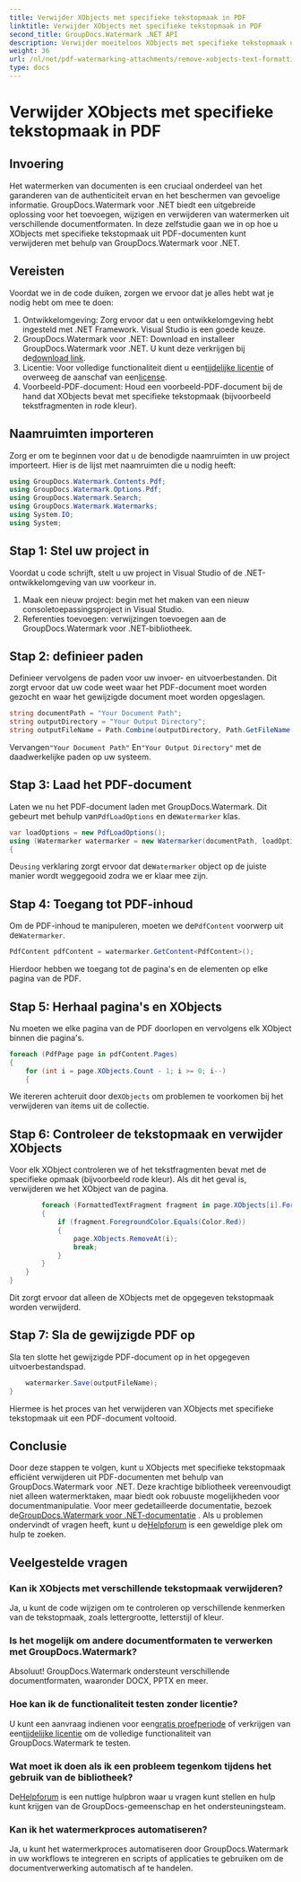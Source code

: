 ```yaml
---
title: Verwijder XObjects met specifieke tekstopmaak in PDF
linktitle: Verwijder XObjects met specifieke tekstopmaak in PDF
second_title: GroupDocs.Watermark .NET API
description: Verwijder moeiteloos XObjects met specifieke tekstopmaak uit PDF's met GroupDocs.Watermark voor .NET. Volg onze gids voor naadloze documentmanipulatie.
weight: 36
url: /nl/net/pdf-watermarking-attachments/remove-xobjects-text-formatting-pdf/
type: docs
---
```

# Verwijder XObjects met specifieke tekstopmaak in PDF

## Invoering
Het watermerken van documenten is een cruciaal onderdeel van het garanderen van de authenticiteit ervan en het beschermen van gevoelige informatie. GroupDocs.Watermark voor .NET biedt een uitgebreide oplossing voor het toevoegen, wijzigen en verwijderen van watermerken uit verschillende documentformaten. In deze zelfstudie gaan we in op hoe u XObjects met specifieke tekstopmaak uit PDF-documenten kunt verwijderen met behulp van GroupDocs.Watermark voor .NET.
## Vereisten
Voordat we in de code duiken, zorgen we ervoor dat je alles hebt wat je nodig hebt om mee te doen:
1. Ontwikkelomgeving: Zorg ervoor dat u een ontwikkelomgeving hebt ingesteld met .NET Framework. Visual Studio is een goede keuze.
2.  GroupDocs.Watermark voor .NET: Download en installeer GroupDocs.Watermark voor .NET. U kunt deze verkrijgen bij de[download link](https://releases.groupdocs.com/Watermark/net/).
3.  Licentie: Voor volledige functionaliteit dient u een[tijdelijke licentie](https://purchase.groupdocs.com/temporary-licentie/) of overweeg de aanschaf van een[license](https://purchase.groupdocs.com/buy).
4. Voorbeeld-PDF-document: Houd een voorbeeld-PDF-document bij de hand dat XObjects bevat met specifieke tekstopmaak (bijvoorbeeld tekstfragmenten in rode kleur).

## Naamruimten importeren
Zorg er om te beginnen voor dat u de benodigde naamruimten in uw project importeert. Hier is de lijst met naamruimten die u nodig heeft:
```csharp
using GroupDocs.Watermark.Contents.Pdf;
using GroupDocs.Watermark.Options.Pdf;
using GroupDocs.Watermark.Search;
using GroupDocs.Watermark.Watermarks;
using System.IO;
using System;
```
## Stap 1: Stel uw project in
Voordat u code schrijft, stelt u uw project in Visual Studio of de .NET-ontwikkelomgeving van uw voorkeur in.
1. Maak een nieuw project: begin met het maken van een nieuw consoletoepassingsproject in Visual Studio.
2. Referenties toevoegen: verwijzingen toevoegen aan de GroupDocs.Watermark voor .NET-bibliotheek.
## Stap 2: definieer paden
Definieer vervolgens de paden voor uw invoer- en uitvoerbestanden. Dit zorgt ervoor dat uw code weet waar het PDF-document moet worden gezocht en waar het gewijzigde document moet worden opgeslagen.
```csharp
string documentPath = "Your Document Path";
string outputDirectory = "Your Output Directory";
string outputFileName = Path.Combine(outputDirectory, Path.GetFileName(documentPath));
```
 Vervangen`"Your Document Path"` En`"Your Output Directory"` met de daadwerkelijke paden op uw systeem.
## Stap 3: Laad het PDF-document
 Laten we nu het PDF-document laden met GroupDocs.Watermark. Dit gebeurt met behulp van`PdfLoadOptions` en de`Watermarker` klas.
```csharp
var loadOptions = new PdfLoadOptions();
using (Watermarker watermarker = new Watermarker(documentPath, loadOptions))
{
```
 De`using` verklaring zorgt ervoor dat de`Watermarker` object op de juiste manier wordt weggegooid zodra we er klaar mee zijn.
## Stap 4: Toegang tot PDF-inhoud
 Om de PDF-inhoud te manipuleren, moeten we de`PdfContent` voorwerp uit de`Watermarker`.
```csharp
PdfContent pdfContent = watermarker.GetContent<PdfContent>();
```
Hierdoor hebben we toegang tot de pagina's en de elementen op elke pagina van de PDF.
## Stap 5: Herhaal pagina's en XObjects
Nu moeten we elke pagina van de PDF doorlopen en vervolgens elk XObject binnen die pagina's.
```csharp
foreach (PdfPage page in pdfContent.Pages)
{
    for (int i = page.XObjects.Count - 1; i >= 0; i--)
    {
```
 We itereren achteruit door de`XObjects` om problemen te voorkomen bij het verwijderen van items uit de collectie.
## Stap 6: Controleer de tekstopmaak en verwijder XObjects
Voor elk XObject controleren we of het tekstfragmenten bevat met de specifieke opmaak (bijvoorbeeld rode kleur). Als dit het geval is, verwijderen we het XObject van de pagina.
```csharp
        foreach (FormattedTextFragment fragment in page.XObjects[i].FormattedTextFragments)
        {
            if (fragment.ForegroundColor.Equals(Color.Red))
            {
                page.XObjects.RemoveAt(i);
                break;
            }
        }
    }
}
```
Dit zorgt ervoor dat alleen de XObjects met de opgegeven tekstopmaak worden verwijderd.
## Stap 7: Sla de gewijzigde PDF op
Sla ten slotte het gewijzigde PDF-document op in het opgegeven uitvoerbestandspad.
```csharp
    watermarker.Save(outputFileName);
}
```
Hiermee is het proces van het verwijderen van XObjects met specifieke tekstopmaak uit een PDF-document voltooid.

## Conclusie
Door deze stappen te volgen, kunt u XObjects met specifieke tekstopmaak efficiënt verwijderen uit PDF-documenten met behulp van GroupDocs.Watermark voor .NET. Deze krachtige bibliotheek vereenvoudigt niet alleen watermerktaken, maar biedt ook robuuste mogelijkheden voor documentmanipulatie. Voor meer gedetailleerde documentatie, bezoek de[GroupDocs.Watermark voor .NET-documentatie](https://tutorials.groupdocs.com/Watermark/net/) . Als u problemen ondervindt of vragen heeft, kunt u de[Helpforum](https://forum.groupdocs.com/c/watermark/19) is een geweldige plek om hulp te zoeken.
## Veelgestelde vragen
### Kan ik XObjects met verschillende tekstopmaak verwijderen?
Ja, u kunt de code wijzigen om te controleren op verschillende kenmerken van de tekstopmaak, zoals lettergrootte, letterstijl of kleur.
### Is het mogelijk om andere documentformaten te verwerken met GroupDocs.Watermark?
Absoluut! GroupDocs.Watermark ondersteunt verschillende documentformaten, waaronder DOCX, PPTX en meer.
### Hoe kan ik de functionaliteit testen zonder licentie?
 U kunt een aanvraag indienen voor een[gratis proefperiode](https://releases.groupdocs.com/) of verkrijgen van een[tijdelijke licentie](https://purchase.groupdocs.com/temporary-license/) om de volledige functionaliteit van GroupDocs.Watermark te testen.
### Wat moet ik doen als ik een probleem tegenkom tijdens het gebruik van de bibliotheek?
 De[Helpforum](https://forum.groupdocs.com/c/watermark/19) is een nuttige hulpbron waar u vragen kunt stellen en hulp kunt krijgen van de GroupDocs-gemeenschap en het ondersteuningsteam.
### Kan ik het watermerkproces automatiseren?
Ja, u kunt het watermerkproces automatiseren door GroupDocs.Watermark in uw workflows te integreren en scripts of applicaties te gebruiken om de documentverwerking automatisch af te handelen.